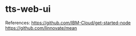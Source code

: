 # tts-web-ui

References:
https://github.com/IBM-Cloud/get-started-node
https://github.com/linnovate/mean
